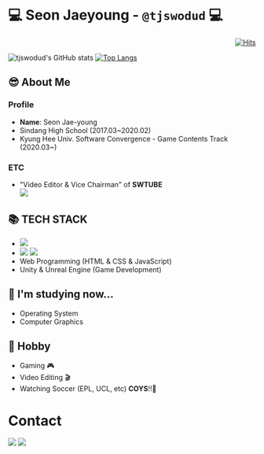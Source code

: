 # 💻 Seon Jaeyoung - `@tjswodud` 💻
<div align="right">
  
[![Hits](https://hits.seeyoufarm.com/api/count/incr/badge.svg?url=https%3A%2F%2Fgithub.com%2Ftjswodud&count_bg=%2341AEFF&title_bg=%23373737&icon=&icon_color=%23FFFFFF&title=hits&edge_flat=false)](https://hits.seeyoufarm.com)
  
</div>

![tjswodud's GitHub stats](https://github-readme-stats.vercel.app/api?username=tjswodud&show_icons=true&theme=cobalt)
[![Top Langs](https://github-readme-stats.vercel.app/api/top-langs/?username=tjswodud&layout=compact&theme=cobalt&langs_count=7)](https://github.com/anuraghazra/github-readme-stats)

## 😎 About Me
### Profile
- <b>Name</b>: Seon Jae-young
- Sindang High School (2017.03~2020.02)
- Kyung Hee Univ. Software Convergence - Game Contents Track (2020.03~)
### ETC
- "Video Editor & Vice Chairman" of <b>SWTUBE</b><br>
<a href="https://www.youtube.com/channel/UCoJhIFodUrsH8suAe0kYDzQ"><img src="https://img.shields.io/badge/SWTUBE-FF0000?style=for-the-badge&logo=youtube&logoColor=white"></a>

## &#128218; TECH STACK
* <img src="https://img.shields.io/badge/Python-00599C?style=flat-square&logo=Python&logoColor=white"/></a>
* <img src="https://img.shields.io/badge/C-00599C?style=flat-square&logo=C&logoColor=white"/></a> <img src="https://img.shields.io/badge/C++-00599C?style=flat-square&logo=C%2B%2B&logoColor=white"/></a>
* Web Programming (HTML & CSS & JavaScript)
* Unity & Unreal Engine (Game Development)

## 📖 I'm studying now...
- Operating System
- Computer Graphics

## &#127955; Hobby
* Gaming &#127918;
* Video Editing 🎬
* Watching Soccer (EPL, UCL, etc) <b>COYS</b>!!💙

# Contact
<a href="https://www.instagram.com/jae_young.02" target="_blank"><img src="https://img.shields.io/badge/jae_young.02-white?style=round-square&logo=Instagram&logoColor=E4405F"/></a>
<a href="mailto:tjswodud85@gmail.com" target="_blank"><img src="https://img.shields.io/badge/Gmail-F07C3E?style=round-square&logo=Gmail&logoColor=EA4335"/></a>
<br>
